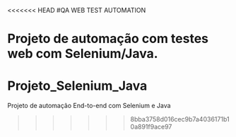 <<<<<<< HEAD
#QA WEB TEST AUTOMATION

Projeto de automação com testes web com Selenium/Java.
=======
# Projeto_Selenium_Java
Projeto de automação End-to-end com Selenium e Java
>>>>>>> 8bba3758d016cec9b7a4036171b10a891f9ace97
